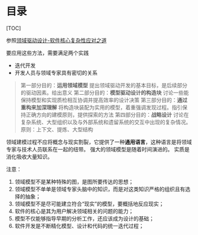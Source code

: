 
# 目录

[TOC]

参照[领域驱动设计-软件核心复杂性应对之道]()

要应用这些方法，需要满足两个实践
- 迭代开发
- 开发人员与领域专家具有密切的关系

> 第一部分目的：**运用领域模型** 提出领域驱动开发的基本目标，是后续部分的驱动因素。给出意义
> 第二部分目的：**模型驱动设计的构造块** 讨论一些能保持模型和实现质检相互协调并提高效率的设计决策
> 第三部分目的：**通过重构来加深理解** 将构造块装配为实用的模型，着重强调发现过程。指引保持正确方向的建模原则，提供探索的方法
> 第四部分目的：**战略设计** 讨论在复杂系统、大型组织以及与外部系统和遗留系统的交互中出现的复杂情况。原则：上下文、提炼、大型结构

领域建模过程不应将概念与现实割裂，它提供了一种**通用语言**，这种语言是将领域专家与技术人员联系在一起的纽带。
强大的领域模型是随着时间演进的。
实质是消化吸收大量知识。

注意：
1. 领域模型不是某种特殊的图，是图所要传达的思想；
2. 领域模型不单单是领域专家头脑中的知识，而是对这类知识严格的组织且有选择的抽象；
3. 领域模型不是尽可能建立符合“现实”的模型，要概括地反应现实；
4. 软件的核心是其为用户解决领域相关的问题的能力；
5. 模型不仅能够指导早期的分析工作，还应该成为设计的基础；
6. 软件开发是不断精化模型、设计和代码的统一迭代过程；
